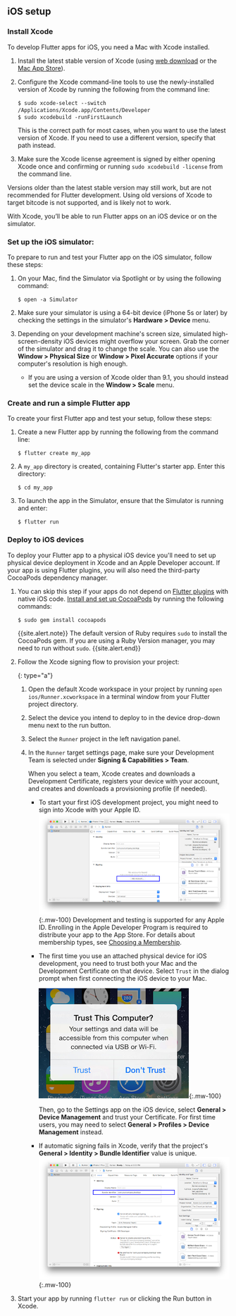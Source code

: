 ## iOS setup

### Install Xcode

To develop Flutter apps for iOS, you need a Mac with Xcode installed.

 1. Install the latest stable version of Xcode
    (using [web download][] or the [Mac App Store][]).
 1. Configure the Xcode command-line tools to use the
    newly-installed version of Xcode by
    running the following from the command line:

    ```terminal
    $ sudo xcode-select --switch /Applications/Xcode.app/Contents/Developer
    $ sudo xcodebuild -runFirstLaunch
    ```

    This is the correct path for most cases,
    when you want to use the latest version of Xcode.
    If you need to use a different version,
    specify that path instead.

 1. Make sure the Xcode license agreement is signed by
    either opening Xcode once and confirming or running
    `sudo xcodebuild -license` from the command line.

Versions older than the latest stable version may still work,
but are not recommended for Flutter development.
Using old versions of Xcode to target bitcode is not
supported, and is likely not to work.

With Xcode, you’ll be able to run Flutter apps on
an iOS device or on the simulator.

### Set up the iOS simulator:

To prepare to run and test your Flutter app on the iOS simulator,
follow these steps:

 1. On your Mac, find the Simulator via Spotlight or
    by using the following command:

    ```terminal
    $ open -a Simulator
    ```

 2. Make sure your simulator is using a 64-bit device
    (iPhone 5s or later) by checking the settings in
    the simulator's **Hardware > Device** menu.
 3. Depending on your development machine's screen size,
    simulated high-screen-density iOS devices
    might overflow your screen. Grab the corner of the
    simulator and drag it to change the scale. You can also
    use the **Window > Physical Size** or **Window > Pixel Accurate**
    options if your computer's resolution is high enough.
    * If you are using a version of Xcode older
    than 9.1, you should instead set the device scale
    in the **Window > Scale** menu.

### Create and run a simple Flutter app

To create your first Flutter app and test your setup,
follow these steps:

 1. Create a new Flutter app by running the following from the
    command line:

    ```terminal
    $ flutter create my_app
    ```

 2. A `my_app` directory is created, containing Flutter's starter app.
    Enter this directory:

    ```terminal
    $ cd my_app
    ```

 3. To launch the app in the Simulator,
    ensure that the Simulator is running and enter:

    ```terminal
    $ flutter run
    ```

### Deploy to iOS devices

To deploy your Flutter app to a physical iOS device
you'll need to set up physical device deployment in Xcode
and an Apple Developer account. If your app is using Flutter plugins,
you will also need the third-party CocoaPods dependency manager.

<ol markdown="1">
<li markdown="1">

You can skip this step if your apps do not depend on
[Flutter plugins][] with native iOS code.
[Install and set up CocoaPods][] by running the following commands:

```terminal
$ sudo gem install cocoapods
```
{{site.alert.note}}
  The default version of Ruby requires `sudo` to install the CocoaPods gem.
  If you are using a Ruby Version manager, you may need to run without `sudo`.
{{site.alert.end}}

</li>

<li markdown="1">

Follow the Xcode signing flow to provision your project:

   {: type="a"}
   1. Open the default Xcode workspace in your project by
      running `open ios/Runner.xcworkspace` in a terminal
      window from your Flutter project directory.
   1. Select the device you intend to deploy to in the device
      drop-down menu next to the run button.
   1. Select the `Runner` project in the left navigation panel.
   1. In the `Runner` target settings page,
      make sure your Development Team is selected
      under **Signing & Capabilities > Team**.

      When you select a team,
      Xcode creates and downloads a Development Certificate,
      registers your device with your account,
      and creates and downloads a provisioning profile (if needed).

      * To start your first iOS development project,
        you might need to sign into
        Xcode with your Apple ID. ![Xcode account add][]{:.mw-100}
        Development and testing is supported for any Apple ID.
        Enrolling in the Apple Developer Program is required to
        distribute your app to the App Store.
        For details about membership types,
        see [Choosing a Membership][].

      <a name="trust"></a>
      * The first time you use an attached physical device for iOS
        development, you need to trust both your Mac and the
        Development Certificate on that device.
        Select `Trust` in the dialog prompt when
        first connecting the iOS device to your Mac.

        ![Trust Mac][]{:.mw-100}

        Then, go to the Settings app on the iOS device,
        select **General > Device Management**
        and trust your Certificate.
        For first time users, you may need to select
        **General > Profiles > Device Management** instead.

      * If automatic signing fails in Xcode, verify that the project's
        **General > Identity > Bundle Identifier** value is unique.
        ![Check the app's Bundle ID][]{:.mw-100}

</li>

<li markdown="1">

Start your app by running `flutter run`
or clicking the Run button in Xcode.

</li>
</ol>

[Check the app's Bundle ID]: /images/setup/xcode-unique-bundle-id.png
[Choosing a Membership]: https://developer.apple.com/support/compare-memberships
[Mac App Store]: https://itunes.apple.com/us/app/xcode/id497799835
[Flutter plugins]: /docs/development/packages-and-plugins/developing-packages#types
[Install and set up CocoaPods]: https://guides.cocoapods.org/using/getting-started.html#installation
[Trust Mac]: /images/setup/trust-computer.png
[web download]: https://developer.apple.com/xcode/
[Xcode account add]: /images/setup/xcode-account.png

